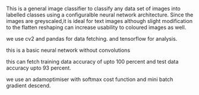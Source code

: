 This is a general image classifier to classify any data set of images into labelled classes using a configuralble neural network architecture.
Since the images are greyscaled,it is ideal for text images although slight modification to the flatten reshaping can increase usability to coloured images as well.

we use cv2 and pandas for data fetching.
and tensorflow for analysis.

this is a basic neural network without convolutions

this can fetch training data accuracy of upto 100 percent and test data accuracy upto 93 percent.

we use an adamoptimiser with softmax cost function and mini batch gradient descend.
